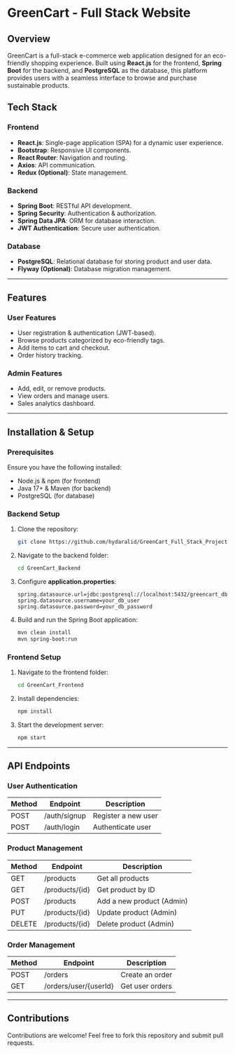 # GreenCart - Full Stack Website

## Overview
GreenCart is a full-stack e-commerce web application designed for an eco-friendly shopping experience. Built using **React.js** for the frontend, **Spring Boot** for the backend, and **PostgreSQL** as the database, this platform provides users with a seamless interface to browse and purchase sustainable products.

## Tech Stack
### Frontend
- **React.js**: Single-page application (SPA) for a dynamic user experience.
- **Bootstrap**: Responsive UI components.
- **React Router**: Navigation and routing.
- **Axios**: API communication.
- **Redux (Optional)**: State management.

### Backend
- **Spring Boot**: RESTful API development.
- **Spring Security**: Authentication & authorization.
- **Spring Data JPA**: ORM for database interaction.
- **JWT Authentication**: Secure user authentication.

### Database
- **PostgreSQL**: Relational database for storing product and user data.
- **Flyway (Optional)**: Database migration management.

---

## Features
### User Features
- User registration & authentication (JWT-based).
- Browse products categorized by eco-friendly tags.
- Add items to cart and checkout.
- Order history tracking.

### Admin Features
- Add, edit, or remove products.
- View orders and manage users.
- Sales analytics dashboard.

---

## Installation & Setup
### Prerequisites
Ensure you have the following installed:
- Node.js & npm (for frontend)
- Java 17+ & Maven (for backend)
- PostgreSQL (for database)

### Backend Setup
1. Clone the repository:
   ```sh
   git clone https://github.com/hydaralid/GreenCart_Full_Stack_Project.git
   ```
2. Navigate to the backend folder:
   ```sh
   cd GreenCart_Backend
   ```
3. Configure **application.properties**:
   ```properties
   spring.datasource.url=jdbc:postgresql://localhost:5432/greencart_db
   spring.datasource.username=your_db_user
   spring.datasource.password=your_db_password
   ```
4. Build and run the Spring Boot application:
   ```sh
   mvn clean install
   mvn spring-boot:run
   ```

### Frontend Setup
1. Navigate to the frontend folder:
   ```sh
   cd GreenCart_Frontend
   ```
2. Install dependencies:
   ```sh
   npm install
   ```
3. Start the development server:
   ```sh
   npm start
   ```

---

## API Endpoints
### User Authentication
| Method | Endpoint | Description |
|--------|---------|-------------|
| POST   | /auth/signup | Register a new user |
| POST   | /auth/login  | Authenticate user |

### Product Management
| Method | Endpoint | Description |
|--------|---------|-------------|
| GET    | /products | Get all products |
| GET    | /products/{id} | Get product by ID |
| POST   | /products | Add a new product (Admin) |
| PUT    | /products/{id} | Update product (Admin) |
| DELETE | /products/{id} | Delete product (Admin) |

### Order Management
| Method | Endpoint | Description |
|--------|---------|-------------|
| POST   | /orders | Create an order |
| GET    | /orders/user/{userId} | Get user orders |

---

## Contributions
Contributions are welcome! Feel free to fork this repository and submit pull requests.


